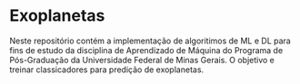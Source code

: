 # Exoplanetas
Neste repositório contém a implementação de algoritimos de ML e DL para fins de estudo da disciplina de Aprendizado de Máquina do Programa de Pós-Graduação da Universidade Federal de Minas Gerais. O objetivo e treinar classicadores para predição de exoplanetas.

